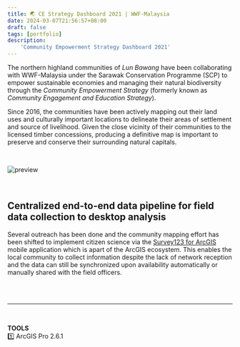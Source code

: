 ```yaml
---
title: 🌏 CE Strategy Dashboard 2021 | WWF-Malaysia
date: 2024-03-07T21:56:57+08:00
draft: false
tags: [portfolio]
description:
    'Community Empowerment Strategy Dashboard 2021'
---
```

The northern highland communities of *Lun Bawang* have been collaborating with WWF-Malaysia under the Sarawak Conservation Programme (SCP) to empower sustainable economies and managing their natural biodiversity through the *Community Empowerment Strategy* (formerly known as *Community Engagement and Education Strategy*).

Since 2016, the communities have been actively mapping out their land uses and culturally important locations to delineate their areas of settlement and source of livelihood. Given the close vicinity of their communities to the licensed timber concessions, producing a definitive map is important to preserve and conserve their surrounding natural capitals.

&nbsp;

![preview](/image/blog/wwfmy_cee2020_00.png)

&nbsp;
## **Centralized end-to-end data pipeline for field data collection to desktop analysis**
Several outreach has been done and the community mapping effort has been shifted to implement citizen science via the [Survey123 for ArcGIS](https://survey123.arcgis.com/) mobile application which is apart of the ArcGIS ecosystem. This enables the local community to collect information despite the lack of network reception and the data can still be synchronized upon availability automatically or manually shared with the field officers.

\
&nbsp;
&nbsp;
_______________________________________________________________________________________________
&nbsp;

**TOOLS** \
1️⃣ ArcGIS Pro 2.6.1 

&nbsp;


